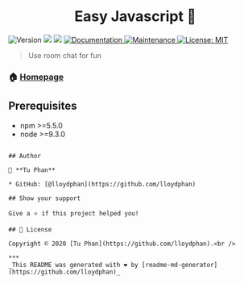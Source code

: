 <h1 align="center">Easy Javascript 👋</h1>
<p>
  <img alt="Version" src="https://img.shields.io/badge/version-1.0.0-blue.svg?cacheSeconds=2592000" />
  <img src="https://img.shields.io/badge/npm-%3E%3D5.5.0-blue.svg" />
  <img src="https://img.shields.io/badge/node-%3E%3D9.3.0-blue.svg" />
  <a href="https://github.com/kefranalloydphan/easy-javascriptr#readme" target="_blank">
    <img alt="Documentation" src="https://img.shields.io/badge/documentation-yes-brightgreen.svg" />
  </a>
  <a href="https://github.com/lloydphan/easy-javascript/graphs/commit-activity" target="_blank">
    <img alt="Maintenance" src="https://img.shields.io/badge/Maintained%3F-yes-green.svg" />
  </a>
  <a href="https://github.com/lloydphan/easy-javascript/blob/master/LICENSE" target="_blank">
    <img alt="License: MIT" src="https://img.shields.io/github/license/lloydphan/RoomChat" />
  </a>
</p>

> Use room chat for fun

### 🏠 [Homepage](https://github.com/lloydphan)

## Prerequisites

- npm >=5.5.0
- node >=9.3.0

```

## Author

👤 **Tu Phan**

* GitHub: [@lloydphan](https://github.com/lloydphan)

## Show your support

Give a ⭐️ if this project helped you!

## 📝 License

Copyright © 2020 [Tu Phan](https://github.com/lloydphan).<br />

***
_This README was generated with ❤️ by [readme-md-generator](https://github.com/lloydphan)_